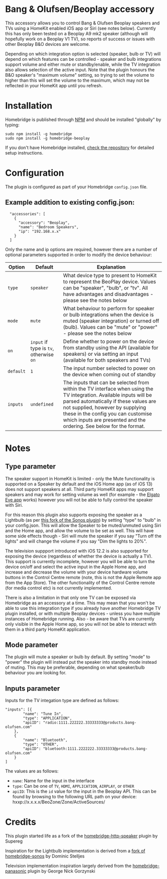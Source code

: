 # Bang & Olufsen/Beoplay accessory

This accessory allows you to control Bang & Olufsen Beoplay speakers and TVs using a HomeKit enabled iOS app or Siri (see notes below).  Currently this has only been tested on a Beoplay A9 mk2 speaker (although will hopefully work on a Beoplay V1 TV), so reports of success or issues with other Beoplay B&O devices are welcome.

Depending on which integration option is selected (speaker, bulb or TV) will depend on which features can be controlled - speaker and bulb integrations support volume and either mute or standby/enable, while the TV integration also allows selection of the active input. Note that the plugin honours the B&O speaker's "maximum volume" setting, so trying to set the volume to higher than this will set the volume to the maximum, which may not be reflected in your HomeKit app until you refresh.

# Installation

Homebridge is published through [NPM](https://www.npmjs.com/package/homebridge) and should be installed "globally" by typing:

    sudo npm install -g homebridge
    sudo npm install -g homebridge-beoplay

If you don't have Homebridge installed, [check the repository](https://github.com/nfarina/homebridge) for detailed setup instructions.

# Configuration

The plugin is configured as part of your Homebridge `config.json` file.

## Example addition to existing config.json:

      "accessories": [
        {
          "accessory": "Beoplay",
          "name": "Bedroom Speakers",
          "ip": "192.168.x.x"
        }
      ]

Only the name and ip options are required, however there are a number of optional parameters supported in order to modify the device behaviour:

Option | Default | Explanation
--- | --- | ---
`type` | `speaker` | What device type to present to HomeKit to represent the BeoPlay device. Values can be "speaker", "bulb", or "tv". All have advantages and disadvantages - please see the notes below
`mode` | `mute` | What behaviour to perform for speaker or bulb integrations when the device is muted (speaker integration) or turned off (bulb). Values can be "mute" or "power" - please see the notes below
`on` | `input` if type is `tv`, otherwise `on` | Define whether to power on the device from standby using the API (available for speakers) or via setting an input (available for both speakers and TVs)
`default` | `1` | The input number selected to power on the device when coming out of standby
`inputs` | `undefined` | The inputs that can be selected from within the TV interface when using the TV integration. Available inputs will be parsed automatically if these values are not supplied, however by supplying these in the config you can customise which inputs are presented and the ordering. See below for the format.

# Notes

## Type parameter

The speaker support in HomeKit is limited - only the Mute functionality is supported on a Speaker by default and the  iOS Home app (as of iOS 13) does not support speakers at all. Third party HomeKit apps may support speakers and may work for setting volume as well (for example - the [Elgato Eve app](https://apps.apple.com/gb/app/eve-for-homekit/id917695792) works) however you will not be able to fully control the speaker with Siri.

For this reason this plugin also supports exposing the speaker as a Lightbulb (as per [this fork of the Sonos plugin](https://github.com/dominicstelljes/homebridge-sonos)) by setting "type" to "bulb" in your config.json. This will allow the Speaker to be muted/unmuted using Siri and the Home app, and allow the volume to be set as well. This will have some side effects though - Siri will mute the speaker if you say "Turn off the lights" and will change the volume if you say "Dim the lights to 20%". 

The television suppport introduced with iOS 12.2 is also supported for exposing the device (regardless of whether the device is actually a TV). This support is currently incomplete, however you will be able to turn the device on/off and select the active input in the Apple Home app, and increase and decrease the volume with your device hardware volume buttons in the Control Centre remote (note, this is not the Apple Remote app from the App Store). The other functionality of the Control Centre remote (for media control etc) is not currently implemented.

There is also a limitation in that only one TV can be exposed via Homebridge as an accessory at a time. This may mean that you won't be able to use this integration type if you already have another Homebridge TV plugin installed, or with multiple Beoplay devices - unless you have multiple instances of Homebridge running. Also - be aware that TVs are currently only visible in the Apple Home app, so you will not be able to interact with them in a third party HomeKit application.

## Mode parameter

The plugin will mute a speaker or bulb by default. By setting "mode" to "power" the plugin will instead put the speaker into standby mode instead of muting. This may be preferable, depending on what speaker/bulb behaviour you are looking for.

## Inputs parameter

Inputs for the TV integation type are defined as follows:

    "inputs": [{
            "name": "Tune In",
            "type": "APPLICATION",
            "apiID": "radio:1111.222222.33333333@products.bang-olufsen.com"
        },
        {
            "name": "Bluetooth",
            "type": "OTHER",
            "apiID": "bluetooth:1111.2222222.33333333@products.bang-olufsen.com"
        }
    ]

The values are as follows:
- `name`: Name for the input in the interface
- `type`: Can be one of `TV`, `HDMI`, `APPLICATION`, `AIRPLAY`, or `OTHER`
- `apiID`: This is the `id` value for the input in the Beoplay API. This can be found by browsing to the following URL path on your device: hxxp://x.x.x.x/BeoZone/Zone/ActiveSources/ 

# Credits
This plugin started life as a fork of the [homebridge-http-speaker](https://github.com/Supereg/homebridge-http-speaker) plugin by Supereg

Inspiration for the Lightbulb implementation is derived from a [fork of homebridge-sonos](https://github.com/dominicstelljes/homebridge-sonos) by Dominic Stelljes

Television implementation inspiration largely derived from the [homebridge-panasonic](https://github.com/g30r93g/homebridge-panasonic) plugin by George Nick Gorzynski